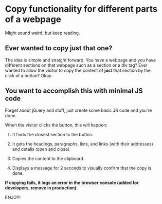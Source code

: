 # Copy functionality for different parts of a webpage

Might sound weird, but keep reading.

## Ever wanted to copy just that one?

The idea is simple and straight forward. You have a webpage and you have different sections on that webpage such as a section or a div tag? Ever wanted to allow the visitor to copy the content of **just** that section by the click of a button? Okay.

## You want to accomplish this with minimal JS code

Forget about jQuery and stuff, just create some basic JS code and you're done.

When the visitor clicks the button, this will happen:

1. It finds the closest section to the button.

2. It gets the headings, paragraphs, lists, and links (with their addresses) and details (open and close).

4. Copies the content to the clipboard.
  
5. Displays a message for 2 seconds to visually confirm that the copy is done.

**If copying fails, it logs an error in the browser console (added for developers, remove in production).**

ENJOY!
